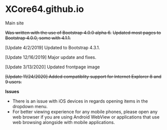 # XCore64.github.io

Main site

<p><s>Was written with the use of Bootstrap 4.0.0 alpha 6.</s>
<s>Updated most pages to Bootstrap 4.0.0, some with 4.1.1.</s></p>

<p>[Update 4/2/2019] Updated to Bootstrap 4.3.1.</p>
<p>[Update 12/16/2019] Major update and fixes.</p>
<p>[Update 3/13/2020] Updated frontpage image</p>
<p><s>[Update 11/24/2020] Added compatiblity support for Internet Explorer 8 and 9 users.</s></p>

<b>Issues</b>

* There is an issue with iOS devices in regards opening items in the dropdown menu.
* For better viewing experience for any mobile phones, please open any web browser if you are using Android WebView or applications that use web browsing alongside with mobile applications.
